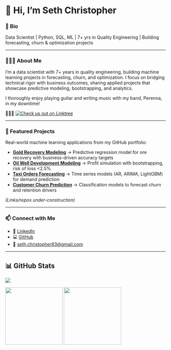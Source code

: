 # 👋 Hi, I’m Seth Christopher

### 🔹 Bio
Data Scientist | Python, SQL, ML | 7+ yrs in Quality Engineering | Building forecasting, churn & optimization projects  

---

### 👨🏼‍💻 About Me
I’m a data scientist with 7+ years in quality engineering, building machine learning projects in forecasting, churn, and optimization. I focus on bridging technical rigor with business outcomes, sharing applied projects that showcase predictive modeling, bootstrapping, and analytics.

I thoroughly enjoy playing guitar and writing music with my band, Perenna, in my downtime!

🎸🎵🥁 [![Check us out on Linktree](https://img.shields.io/badge/Band-Perenna-cyan?style=for-the-badge&logo=music)](https://linktr.ee/Perenna)

---

### 📂 Featured Projects
Real-world machine learning applications from my GitHub portfolio:  

- **[Gold Recovery Modeling](#)** → Predictive regression model for ore recovery with business-driven accuracy targets  
- **[Oil Well Development Modeling](#)** → Profit simulation with bootstrapping, risk of loss <2.5%  
- **[Taxi Orders Forecasting](#)** → Time series models (AR, ARIMA, LightGBM) for demand prediction  
- **[Customer Churn Prediction](#)** → Classification models to forecast churn and retention drivers  

*(Links/repos under-construction)*

---

### 📫 Connect with Me
- 💼 [LinkedIn](https://www.linkedin.com/in/schristopher93/)  
- 💻 [GitHub](https://github.com/Flamingo-Rocker)  
- 📧 seth.christopher93@gmail.com

---
## 📊 GitHub Stats  

<p align="left">
  <!-- Profile Views -->
  <img src="https://komarev.com/ghpvc/?username=Flamingo-Rocker&color=blue&style=flat"/>
</p>

<p align="left">
  <!-- GitHub Stats -->
  <img src="https://github-readme-stats.vercel.app/api?username=Flamingo-Rocker&show_icons=true&theme=dark" height="180px"/>

  <!-- Top Languages -->
  <img src="https://github-readme-stats.vercel.app/api/top-langs/?username=Flamingo-Rocker&layout=compact&theme=dark" height="180px"/>
</p>

